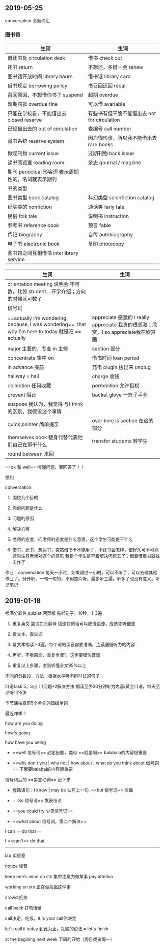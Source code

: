## 2019-05-25

conversation 高频词汇

### 图书馆

生词 | 生词
------------ | -------------
借还书处 circulation desk | 借书 check out
还书 return | 不想还，多借一会 renew
图书馆开放时间 library hours | 借书证 library card 
借书规定 borrowing policy | 书召回还回 recall
召回原因，不想借你书了 suspend | 超期 overdue
超期罚款 overdue fine | 可以借 avariable
只能在学校看，不能借出去 closed reserve | 有些书有但干脆不能借出去 not for circulation
已经借出去的 out of circulation | 查编号 call number
藏书系统 reserve system | 因为很珍贵，所以我不能借出去 rare books
掀起刊物 current issue | 过期刊物 back issue
读书阅览室 reading room | 杂志 gournal / magzine
期刊 periodical 形容词 表示周期性的，名词就表示期刊 |
书的类型 | 
图书类型 book catalog | 科幻类型 scienfiction catalog
纪实类的 nonfiction | 通话类 farly tale 
民俗 folk tale | 说明书 instruction
参考书 reference book | 预言 fable 
传记 biography | 自传 autobiography
电子书 electronic book | 复印 photocopy
图书馆之间互相借书 interlibrary service | 

生词 | 生词
------------ | -------------
orientation meeting 说明会 不可数，比如 student... 开学介绍；方向的时候就可数了 | 
信号词 | 
==actually I'm wondering because, I was wondering==, that why I'm here to today 就是吧 == actually | appreciate 感激的 I really appreciate 我真的很感激；欣赏，I so appreciate我在欣赏画
major 主要的，专业 in 主修 | section 部分
concentrate 集中 on | 借书时间 loan period
in advance 提前 | 充电 plugin 拔出来 unplug
hallway = hall | charge 收钱
collection 任何收藏 | permmition 允许授权
prevent 阻止 | backet glove 一篮子手套
suspose 我认为，我觉得 与I think 的区别，我假设这个事情 | 
quick pointer 简单提示 | over here is section 在这的部分 
themselves book 翻身代替代表他们自己在那干什么 | transfor students 转学生 
round between 来回 | 


==ok 和 well== 听懂问题，要回答了！！

预判

conversation 

1. 围绕几个目的

2. 你的问题是什么

3. 问题的原因

4. 解决方案

5. 老师的态度，问老师的态度是什么意思，这个学生可能是干什么

6. 借书，还书，想买书，突然借书卡不能用了，不还书会怎样，借好久可不可以  这时注意老师对这个的意见  我是个学生是奔着解决问题去了；借着借着书就找工作了

作业：conversation 每天一小时，如果超过一小时，可以不听了，可以去做其他作业了。分开听，一句一句的，不用整片听，最多听三遍，听多了也没有意义。听记笔记

 
## 2019-01-18

考满分软件,quizlet 网页版
先听句子，10秒，1-3遍

1. 重复英文 尝试口头翻译 语速快的话可以放慢语速，应该先听倍速

2. 看文本，查生词

3. 看文本朗读1-3遍，每个词的读音都要准确，连读遵循听力的内容

4. 再听，不看原文，重复步骤1，这步要模仿音调

5. 重复以上步骤，直到听懂全文95%以上

不同的分数段，方法，根据水平听不同时长的句子

口语task 5，3点：1问题+2解决方法 朗读至少30分钟听力内容/黄金口语，每天至少听1个5|6

下节课抽查前5个单元的四级单词

最近咋样？

how are you doing

how's going

how have you being

* ==well 信号词== 必定出题，类似 ==就是啊== balabala的内容很重要

* ==why don't you | why not | how about | what do you think about 信号词== 下面要balabal的内容很重要

信号词后的 ==实意动词== 记下来

* 套路语句：I know | may be 认可上一句, ==but 信号词== 后面

* ==So 信号词== 发表结论

* ==you could try 少见信号词==

* ==what about 信号词，第二个解决== 

I can ==do that==

I ==can't== do that

---

lab 实验室

notice 噪音

keep one's mind on sth 集中注意力做某事 pay attetion

working on sth 正在做后面这件事

crowd 拥挤

call back 打电话给

call决定，吃饭，it is your call你决定

let's call it today 到此为止，礼貌的说法 ≈ let's finish

at the begining next week 下周的开始（周日或者周一）